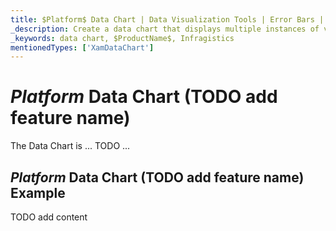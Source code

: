 ```yaml
---
title: $Platform$ Data Chart | Data Visualization Tools | Error Bars | Infragistics
_description: Create a data chart that displays multiple instances of visual elements in the same plot area in order to create composite chart views.
_keywords: data chart, $ProductName$, Infragistics
mentionedTypes: ['XamDataChart']
---
```

# $Platform$ Data Chart (TODO add feature name)

The Data Chart is ... TODO ...

## $Platform$ Data Chart (TODO add feature name) Example


<code-view style="height: 500px"
           data-demos-base-url="{environment:dvDemosBaseUrl}"
           iframe-src="{environment:dvDemosBaseUrl}/charts/data-chart-series-errorbars"
           alt="$Platform$ Data Chart (TODO add feature name) Example"
           github-src="charts/data-chart/series-errorbars">
</code-view>

<div class="divider--half"></div>


TODO add content
